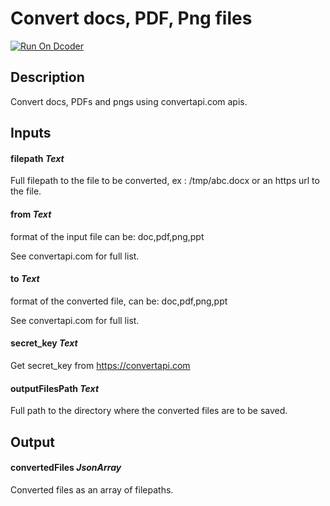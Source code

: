 # Convert docs, PDF, Png files
[![Run On Dcoder](https://static-content.dcoder.tech/dcoder-assets/run-on-dcoder.svg)](https://code.dcoder.tech/files/project/60d5abcf25eb897504dc4b99)

## Description
Convert docs, PDFs and pngs using convertapi.com apis.

## Inputs
#### **filepath**  *Text*
Full filepath to the file to be converted, ex : /tmp/abc.docx or an https url to the file.
#### **from**  *Text*
format of the input file can be: doc,pdf,png,ppt

See convertapi.com for full list.
#### **to**  *Text*
format of the converted file, can be: doc,pdf,png,ppt

See convertapi.com for full list.
#### **secret_key**  *Text*
Get secret_key from https://convertapi.com
#### **outputFilesPath**  *Text*
Full path to the directory where the converted files are to be saved.

## Output
#### **convertedFiles**  *JsonArray*
Converted files as an array of filepaths.

